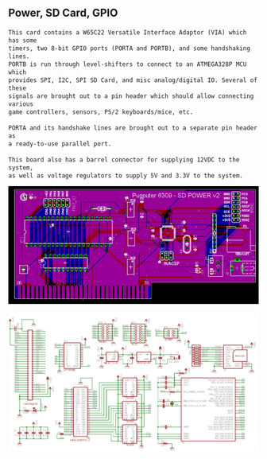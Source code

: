 ## Power, SD Card, GPIO
```
This card contains a W65C22 Versatile Interface Adaptor (VIA) which has some
timers, two 8-bit GPIO ports (PORTA and PORTB), and some handshaking lines.
PORTB is run through level-shifters to connect to an ATMEGA328P MCU which
provides SPI, I2C, SPI SD Card, and misc analog/digital IO. Several of these
signals are brought out to a pin header which should allow connecting various
game controllers, sensors, PS/2 keyboards/mice, etc.

PORTA and its handshake lines are brought out to a separate pin header as
a ready-to-use parallel port.

This board also has a barrel connector for supplying 12VDC to the system,
as well as voltage regulators to supply 5V and 3.3V to the system.
```
![layout](https://raw.githubusercontent.com/caiannello/Pugputer6309/main/Hardware/VIA_SD_PSUP/Layout.png)

![schematic](https://raw.githubusercontent.com/caiannello/Pugputer6309/main/Hardware/VIA_SD_PSUP/Schematic.png)
